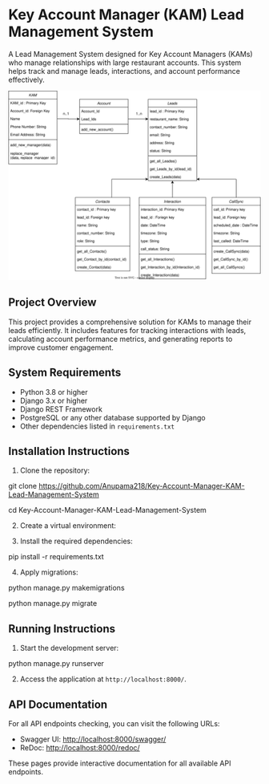 # Key Account Manager (KAM) Lead Management System

A Lead Management System designed for Key Account Managers (KAMs) who manage relationships with large restaurant accounts. This system helps track and manage leads, interactions, and account performance effectively.

![KAM Logo](KAM.svg)


## Project Overview

This project provides a comprehensive solution for KAMs to manage their leads efficiently. It includes features for tracking interactions with leads, calculating account performance metrics, and generating reports to improve customer engagement.


## System Requirements

- Python 3.8 or higher
- Django 3.x or higher
- Django REST Framework
- PostgreSQL or any other database supported by Django
- Other dependencies listed in `requirements.txt`


## Installation Instructions

1. Clone the repository:

git clone https://github.com/Anupama218/Key-Account-Manager-KAM-Lead-Management-System

cd Key-Account-Manager-KAM-Lead-Management-System

2. Create a virtual environment:

3. Install the required dependencies:

pip install -r requirements.txt

4. Apply migrations:

python manage.py makemigrations

python manage.py migrate


## Running Instructions

1. Start the development server:

python manage.py runserver

2. Access the application at `http://localhost:8000/`.


## API Documentation

For all API endpoints checking, you can visit the following URLs:

- Swagger UI: [http://localhost:8000/swagger/](http://localhost:8000/swagger/)
- ReDoc: [http://localhost:8000/redoc/](http://localhost:8000/redoc/)

These pages provide interactive documentation for all available API endpoints.





